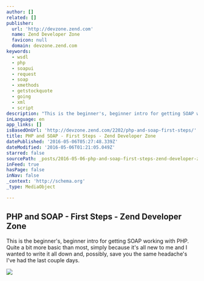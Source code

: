 ```yaml
---
author: []
related: []
publisher:
  url: 'http://devzone.zend.com'
  name: Zend Developer Zone
  favicon: null
  domain: devzone.zend.com
keywords:
  - wsdl
  - php
  - soapui
  - request
  - soap
  - xmethods
  - getstockquote
  - going
  - xml
  - script
description: "This is the beginner's, beginner intro for getting SOAP working with PHP. Quite a bit more basic than most, simply because it's all new to me and I wanted to write it all down and, possibly, save you the same headache's I've had the last couple days."
inLanguage: en
app_links: []
isBasedOnUrl: 'http://devzone.zend.com/2202/php-and-soap-first-steps/'
title: PHP and SOAP - First Steps - Zend Developer Zone
datePublished: '2016-05-06T05:27:48.339Z'
dateModified: '2016-05-06T01:21:05.049Z'
starred: false
sourcePath: _posts/2016-05-06-php-and-soap-first-steps-zend-developer-zone.md
inFeed: true
hasPage: false
inNav: false
_context: 'http://schema.org'
_type: MediaObject

---
```

<article style=""><h1>PHP and SOAP - First Steps - Zend Developer Zone</h1><p>This is the beginner's, beginner intro for getting SOAP working with PHP. Quite a bit more basic than most, simply because it's all new to me and I wanted to write it all down and, possibly, save you the same headache's I've had the last couple days.</p><img src="http://devzone.zend.com/wp-content/uploads/2012/03/soap_1.png" /></article>